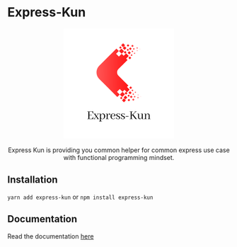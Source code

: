 # Express-Kun
<p align="center">
  <img width="250" height="250" src="./docs/img/logo.png">
</p>
<p align="center">
  Express Kun is providing you common helper for common express use case with functional programming mindset.
</p>

## Installation

`yarn add express-kun`
or
`npm install express-kun`

## Documentation

Read the documentation [here](https://hanipcode.github.io/express-kun/#/)
